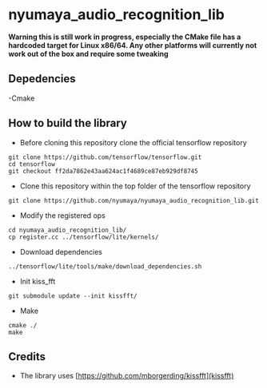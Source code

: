 # nyumaya_audio_recognition_lib

**Warning this is still work in progress, especially the CMake file has a hardcoded target for Linux x86/64. Any other platforms will currently not work out of the box and require some tweaking**


## Depedencies
-Cmake

## How to build the library


- Before cloning this repository clone the official tensorflow repository

```
git clone https://github.com/tensorflow/tensorflow.git 
cd tensorflow
git checkout ff2da7862e43aa624ac1f4689ce87eb929df8745 
```

- Clone this repository within the top folder of the tensorflow repository


```
git clone https://github.com/nyumaya/nyumaya_audio_recognition_lib.git

```

- Modify the registered ops

```
cd nyumaya_audio_recognition_lib/
cp register.cc ../tensorflow/lite/kernels/
```

- Download dependencies

```
../tensorflow/lite/tools/make/download_dependencies.sh 
```

- Init kiss_fft

```
git submodule update --init kissfft/
```

- Make

```
cmake ./
make 
```

## Credits


- The library uses [https://github.com/mborgerding/kissfft](kissfft)
